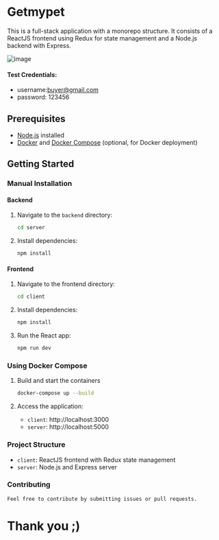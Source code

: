 # Getmypet

This is a full-stack application with a monorepo structure. It consists of a ReactJS frontend using Redux for state management and a Node.js backend with Express.


![image](https://github.com/Dhanasaitholeti/PetConnect/assets/86939592/632023bc-d292-4d3f-ab5c-c6e0d2572e02)

#### Test Credentials:
  - username:buyer@gmail.com
  - password: 123456


## Prerequisites

- [Node.js](https://nodejs.org/) installed
- [Docker](https://www.docker.com/) and [Docker Compose](https://docs.docker.com/compose/) (optional, for Docker deployment)

## Getting Started

### Manual Installation

#### Backend

1. Navigate to the `backend` directory:

   ```bash
   cd server
   ```

2. Install dependencies:

   ```bash
   npm install
   ```

#### Frontend

1. Navigate to the frontend directory:

   ```bash
   cd client
   ```

2. Install dependencies:
   ```bash
   npm install
   ```
3. Run the React app:
   ```bash
   npm run dev
   ```

### Using Docker Compose

1. Build and start the containers

   ```bash
   docker-compose up --build
   ```

2. Access the application:

   - `client`: http://localhost:3000
   - `server`: http://localhost:5000

### Project Structure

- `client`: ReactJS frontend with Redux state management
- `server`: Node.js and Express server

### Contributing

    Feel free to contribute by submitting issues or pull requests.

# Thank you ;)
